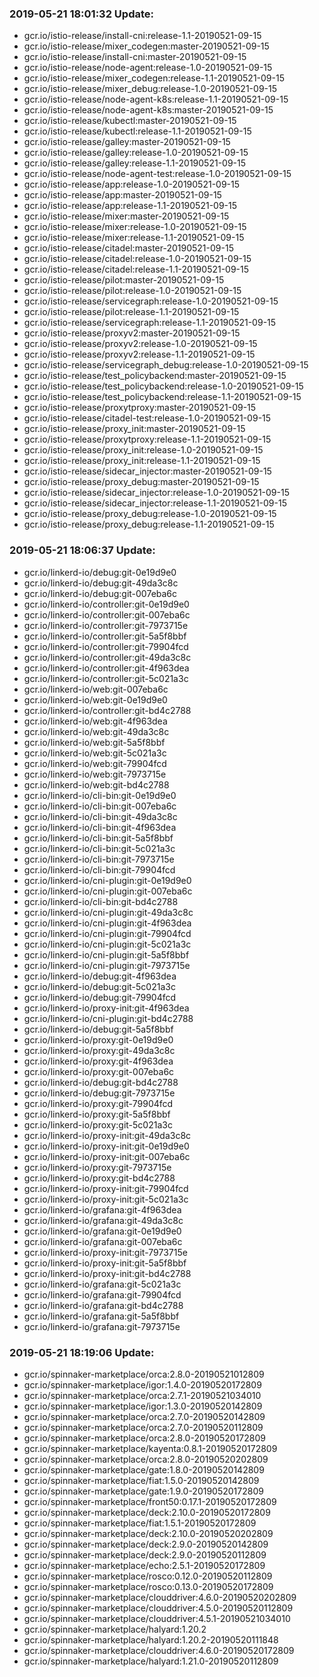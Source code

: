 ### 2019-05-21 18:01:32 Update:

- gcr.io/istio-release/install-cni:release-1.1-20190521-09-15
- gcr.io/istio-release/mixer_codegen:master-20190521-09-15
- gcr.io/istio-release/install-cni:master-20190521-09-15
- gcr.io/istio-release/node-agent:release-1.0-20190521-09-15
- gcr.io/istio-release/mixer_codegen:release-1.1-20190521-09-15
- gcr.io/istio-release/mixer_debug:release-1.0-20190521-09-15
- gcr.io/istio-release/node-agent-k8s:release-1.1-20190521-09-15
- gcr.io/istio-release/node-agent-k8s:master-20190521-09-15
- gcr.io/istio-release/kubectl:master-20190521-09-15
- gcr.io/istio-release/kubectl:release-1.1-20190521-09-15
- gcr.io/istio-release/galley:master-20190521-09-15
- gcr.io/istio-release/galley:release-1.0-20190521-09-15
- gcr.io/istio-release/galley:release-1.1-20190521-09-15
- gcr.io/istio-release/node-agent-test:release-1.0-20190521-09-15
- gcr.io/istio-release/app:release-1.0-20190521-09-15
- gcr.io/istio-release/app:master-20190521-09-15
- gcr.io/istio-release/app:release-1.1-20190521-09-15
- gcr.io/istio-release/mixer:master-20190521-09-15
- gcr.io/istio-release/mixer:release-1.0-20190521-09-15
- gcr.io/istio-release/mixer:release-1.1-20190521-09-15
- gcr.io/istio-release/citadel:master-20190521-09-15
- gcr.io/istio-release/citadel:release-1.0-20190521-09-15
- gcr.io/istio-release/citadel:release-1.1-20190521-09-15
- gcr.io/istio-release/pilot:master-20190521-09-15
- gcr.io/istio-release/pilot:release-1.0-20190521-09-15
- gcr.io/istio-release/servicegraph:release-1.0-20190521-09-15
- gcr.io/istio-release/pilot:release-1.1-20190521-09-15
- gcr.io/istio-release/servicegraph:release-1.1-20190521-09-15
- gcr.io/istio-release/proxyv2:master-20190521-09-15
- gcr.io/istio-release/proxyv2:release-1.0-20190521-09-15
- gcr.io/istio-release/proxyv2:release-1.1-20190521-09-15
- gcr.io/istio-release/servicegraph_debug:release-1.0-20190521-09-15
- gcr.io/istio-release/test_policybackend:master-20190521-09-15
- gcr.io/istio-release/test_policybackend:release-1.0-20190521-09-15
- gcr.io/istio-release/test_policybackend:release-1.1-20190521-09-15
- gcr.io/istio-release/proxytproxy:master-20190521-09-15
- gcr.io/istio-release/citadel-test:release-1.0-20190521-09-15
- gcr.io/istio-release/proxy_init:master-20190521-09-15
- gcr.io/istio-release/proxytproxy:release-1.1-20190521-09-15
- gcr.io/istio-release/proxy_init:release-1.0-20190521-09-15
- gcr.io/istio-release/proxy_init:release-1.1-20190521-09-15
- gcr.io/istio-release/sidecar_injector:master-20190521-09-15
- gcr.io/istio-release/proxy_debug:master-20190521-09-15
- gcr.io/istio-release/sidecar_injector:release-1.0-20190521-09-15
- gcr.io/istio-release/sidecar_injector:release-1.1-20190521-09-15
- gcr.io/istio-release/proxy_debug:release-1.0-20190521-09-15
- gcr.io/istio-release/proxy_debug:release-1.1-20190521-09-15
### 2019-05-21 18:06:37 Update:

- gcr.io/linkerd-io/debug:git-0e19d9e0
- gcr.io/linkerd-io/debug:git-49da3c8c
- gcr.io/linkerd-io/debug:git-007eba6c
- gcr.io/linkerd-io/controller:git-0e19d9e0
- gcr.io/linkerd-io/controller:git-007eba6c
- gcr.io/linkerd-io/controller:git-7973715e
- gcr.io/linkerd-io/controller:git-5a5f8bbf
- gcr.io/linkerd-io/controller:git-79904fcd
- gcr.io/linkerd-io/controller:git-49da3c8c
- gcr.io/linkerd-io/controller:git-4f963dea
- gcr.io/linkerd-io/controller:git-5c021a3c
- gcr.io/linkerd-io/web:git-007eba6c
- gcr.io/linkerd-io/web:git-0e19d9e0
- gcr.io/linkerd-io/controller:git-bd4c2788
- gcr.io/linkerd-io/web:git-4f963dea
- gcr.io/linkerd-io/web:git-49da3c8c
- gcr.io/linkerd-io/web:git-5a5f8bbf
- gcr.io/linkerd-io/web:git-5c021a3c
- gcr.io/linkerd-io/web:git-79904fcd
- gcr.io/linkerd-io/web:git-7973715e
- gcr.io/linkerd-io/web:git-bd4c2788
- gcr.io/linkerd-io/cli-bin:git-0e19d9e0
- gcr.io/linkerd-io/cli-bin:git-007eba6c
- gcr.io/linkerd-io/cli-bin:git-49da3c8c
- gcr.io/linkerd-io/cli-bin:git-4f963dea
- gcr.io/linkerd-io/cli-bin:git-5a5f8bbf
- gcr.io/linkerd-io/cli-bin:git-5c021a3c
- gcr.io/linkerd-io/cli-bin:git-7973715e
- gcr.io/linkerd-io/cli-bin:git-79904fcd
- gcr.io/linkerd-io/cni-plugin:git-0e19d9e0
- gcr.io/linkerd-io/cni-plugin:git-007eba6c
- gcr.io/linkerd-io/cli-bin:git-bd4c2788
- gcr.io/linkerd-io/cni-plugin:git-49da3c8c
- gcr.io/linkerd-io/cni-plugin:git-4f963dea
- gcr.io/linkerd-io/cni-plugin:git-79904fcd
- gcr.io/linkerd-io/cni-plugin:git-5c021a3c
- gcr.io/linkerd-io/cni-plugin:git-5a5f8bbf
- gcr.io/linkerd-io/cni-plugin:git-7973715e
- gcr.io/linkerd-io/debug:git-4f963dea
- gcr.io/linkerd-io/debug:git-5c021a3c
- gcr.io/linkerd-io/debug:git-79904fcd
- gcr.io/linkerd-io/proxy-init:git-4f963dea
- gcr.io/linkerd-io/cni-plugin:git-bd4c2788
- gcr.io/linkerd-io/debug:git-5a5f8bbf
- gcr.io/linkerd-io/proxy:git-0e19d9e0
- gcr.io/linkerd-io/proxy:git-49da3c8c
- gcr.io/linkerd-io/proxy:git-4f963dea
- gcr.io/linkerd-io/proxy:git-007eba6c
- gcr.io/linkerd-io/debug:git-bd4c2788
- gcr.io/linkerd-io/debug:git-7973715e
- gcr.io/linkerd-io/proxy:git-79904fcd
- gcr.io/linkerd-io/proxy:git-5a5f8bbf
- gcr.io/linkerd-io/proxy:git-5c021a3c
- gcr.io/linkerd-io/proxy-init:git-49da3c8c
- gcr.io/linkerd-io/proxy-init:git-0e19d9e0
- gcr.io/linkerd-io/proxy-init:git-007eba6c
- gcr.io/linkerd-io/proxy:git-7973715e
- gcr.io/linkerd-io/proxy:git-bd4c2788
- gcr.io/linkerd-io/proxy-init:git-79904fcd
- gcr.io/linkerd-io/proxy-init:git-5c021a3c
- gcr.io/linkerd-io/grafana:git-4f963dea
- gcr.io/linkerd-io/grafana:git-49da3c8c
- gcr.io/linkerd-io/grafana:git-0e19d9e0
- gcr.io/linkerd-io/grafana:git-007eba6c
- gcr.io/linkerd-io/proxy-init:git-7973715e
- gcr.io/linkerd-io/proxy-init:git-5a5f8bbf
- gcr.io/linkerd-io/proxy-init:git-bd4c2788
- gcr.io/linkerd-io/grafana:git-5c021a3c
- gcr.io/linkerd-io/grafana:git-79904fcd
- gcr.io/linkerd-io/grafana:git-bd4c2788
- gcr.io/linkerd-io/grafana:git-5a5f8bbf
- gcr.io/linkerd-io/grafana:git-7973715e
### 2019-05-21 18:19:06 Update:

- gcr.io/spinnaker-marketplace/orca:2.8.0-20190521012809
- gcr.io/spinnaker-marketplace/igor:1.4.0-20190520172809
- gcr.io/spinnaker-marketplace/orca:2.7.1-20190521034010
- gcr.io/spinnaker-marketplace/igor:1.3.0-20190520142809
- gcr.io/spinnaker-marketplace/orca:2.7.0-20190520142809
- gcr.io/spinnaker-marketplace/orca:2.7.0-20190520112809
- gcr.io/spinnaker-marketplace/orca:2.8.0-20190520172809
- gcr.io/spinnaker-marketplace/kayenta:0.8.1-20190520172809
- gcr.io/spinnaker-marketplace/orca:2.8.0-20190520202809
- gcr.io/spinnaker-marketplace/gate:1.8.0-20190520142809
- gcr.io/spinnaker-marketplace/fiat:1.5.0-20190520142809
- gcr.io/spinnaker-marketplace/gate:1.9.0-20190520172809
- gcr.io/spinnaker-marketplace/front50:0.17.1-20190520172809
- gcr.io/spinnaker-marketplace/deck:2.10.0-20190520172809
- gcr.io/spinnaker-marketplace/fiat:1.5.1-20190520172809
- gcr.io/spinnaker-marketplace/deck:2.10.0-20190520202809
- gcr.io/spinnaker-marketplace/deck:2.9.0-20190520142809
- gcr.io/spinnaker-marketplace/deck:2.9.0-20190520112809
- gcr.io/spinnaker-marketplace/echo:2.5.1-20190520172809
- gcr.io/spinnaker-marketplace/rosco:0.12.0-20190520112809
- gcr.io/spinnaker-marketplace/rosco:0.13.0-20190520172809
- gcr.io/spinnaker-marketplace/clouddriver:4.6.0-20190520202809
- gcr.io/spinnaker-marketplace/clouddriver:4.5.0-20190520112809
- gcr.io/spinnaker-marketplace/clouddriver:4.5.1-20190521034010
- gcr.io/spinnaker-marketplace/halyard:1.20.2
- gcr.io/spinnaker-marketplace/halyard:1.20.2-20190520111848
- gcr.io/spinnaker-marketplace/clouddriver:4.6.0-20190520172809
- gcr.io/spinnaker-marketplace/halyard:1.21.0-20190520112809

